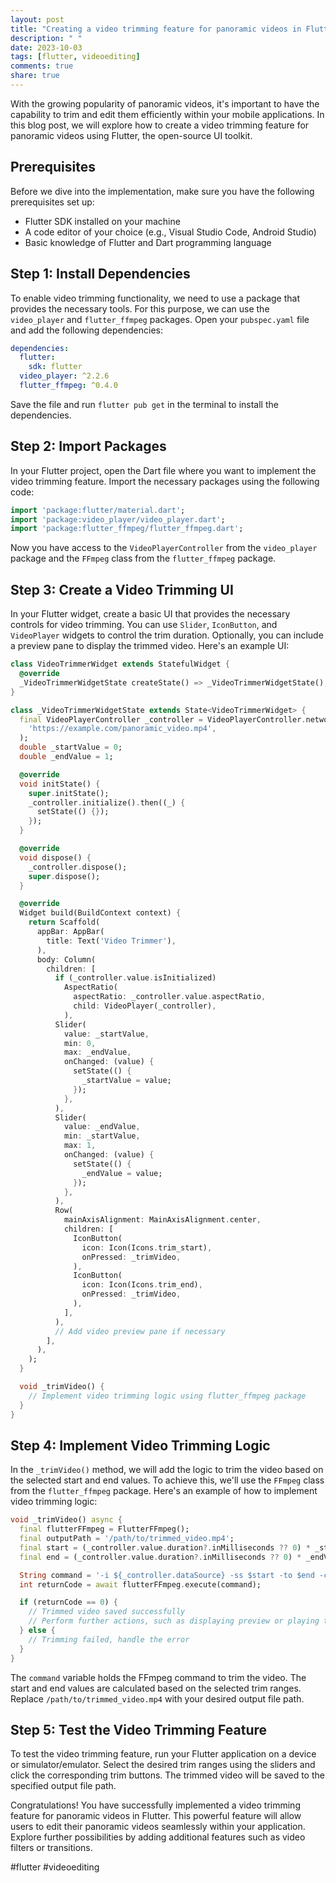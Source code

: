 ```yaml
---
layout: post
title: "Creating a video trimming feature for panoramic videos in Flutter"
description: " "
date: 2023-10-03
tags: [flutter, videoediting]
comments: true
share: true
---
```


With the growing popularity of panoramic videos, it's important to have the capability to trim and edit them efficiently within your mobile applications. In this blog post, we will explore how to create a video trimming feature for panoramic videos using Flutter, the open-source UI toolkit.

## Prerequisites

Before we dive into the implementation, make sure you have the following prerequisites set up:

- Flutter SDK installed on your machine
- A code editor of your choice (e.g., Visual Studio Code, Android Studio)
- Basic knowledge of Flutter and Dart programming language

## Step 1: Install Dependencies

To enable video trimming functionality, we need to use a package that provides the necessary tools. For this purpose, we can use the `video_player` and `flutter_ffmpeg` packages. Open your `pubspec.yaml` file and add the following dependencies:

```yaml
dependencies:
  flutter:
    sdk: flutter
  video_player: ^2.2.6
  flutter_ffmpeg: ^0.4.0
```

Save the file and run `flutter pub get` in the terminal to install the dependencies.

## Step 2: Import Packages

In your Flutter project, open the Dart file where you want to implement the video trimming feature. Import the necessary packages using the following code:

```dart
import 'package:flutter/material.dart';
import 'package:video_player/video_player.dart';
import 'package:flutter_ffmpeg/flutter_ffmpeg.dart';
```

Now you have access to the `VideoPlayerController` from the `video_player` package and the `FFmpeg` class from the `flutter_ffmpeg` package.

## Step 3: Create a Video Trimming UI

In your Flutter widget, create a basic UI that provides the necessary controls for video trimming. You can use `Slider`, `IconButton`, and `VideoPlayer` widgets to control the trim duration. Optionally, you can include a preview pane to display the trimmed video. Here's an example UI:

```dart
class VideoTrimmerWidget extends StatefulWidget {
  @override
  _VideoTrimmerWidgetState createState() => _VideoTrimmerWidgetState();
}

class _VideoTrimmerWidgetState extends State<VideoTrimmerWidget> {
  final VideoPlayerController _controller = VideoPlayerController.network(
    'https://example.com/panoramic_video.mp4',
  );
  double _startValue = 0;
  double _endValue = 1;

  @override
  void initState() {
    super.initState();
    _controller.initialize().then((_) {
      setState(() {});
    });
  }

  @override
  void dispose() {
    _controller.dispose();
    super.dispose();
  }

  @override
  Widget build(BuildContext context) {
    return Scaffold(
      appBar: AppBar(
        title: Text('Video Trimmer'),
      ),
      body: Column(
        children: [
          if (_controller.value.isInitialized)
            AspectRatio(
              aspectRatio: _controller.value.aspectRatio,
              child: VideoPlayer(_controller),
            ),
          Slider(
            value: _startValue,
            min: 0,
            max: _endValue,
            onChanged: (value) {
              setState(() {
                _startValue = value;
              });
            },
          ),
          Slider(
            value: _endValue,
            min: _startValue,
            max: 1,
            onChanged: (value) {
              setState(() {
                _endValue = value;
              });
            },
          ),
          Row(
            mainAxisAlignment: MainAxisAlignment.center,
            children: [
              IconButton(
                icon: Icon(Icons.trim_start),
                onPressed: _trimVideo,
              ),
              IconButton(
                icon: Icon(Icons.trim_end),
                onPressed: _trimVideo,
              ),
            ],
          ),
          // Add video preview pane if necessary
        ],
      ),
    );
  }

  void _trimVideo() {
    // Implement video trimming logic using flutter_ffmpeg package
  }
}
```

## Step 4: Implement Video Trimming Logic

In the `_trimVideo()` method, we will add the logic to trim the video based on the selected start and end values. To achieve this, we'll use the `FFmpeg` class from the `flutter_ffmpeg` package. Here's an example of how to implement video trimming logic:

```dart
void _trimVideo() async {
  final flutterFFmpeg = FlutterFFmpeg();
  final outputPath = '/path/to/trimmed_video.mp4';
  final start = (_controller.value.duration?.inMilliseconds ?? 0) * _startValue;
  final end = (_controller.value.duration?.inMilliseconds ?? 0) * _endValue;

  String command = '-i ${_controller.dataSource} -ss $start -to $end -c copy $outputPath';
  int returnCode = await flutterFFmpeg.execute(command);

  if (returnCode == 0) {
    // Trimmed video saved successfully
    // Perform further actions, such as displaying preview or playing the trimmed video
  } else {
    // Trimming failed, handle the error
  }
}
```

The `command` variable holds the FFmpeg command to trim the video. The start and end values are calculated based on the selected trim ranges. Replace `/path/to/trimmed_video.mp4` with your desired output file path.

## Step 5: Test the Video Trimming Feature

To test the video trimming feature, run your Flutter application on a device or simulator/emulator. Select the desired trim ranges using the sliders and click the corresponding trim buttons. The trimmed video will be saved to the specified output file path.

Congratulations! You have successfully implemented a video trimming feature for panoramic videos in Flutter. This powerful feature will allow users to edit their panoramic videos seamlessly within your application. Explore further possibilities by adding additional features such as video filters or transitions.

#flutter #videoediting